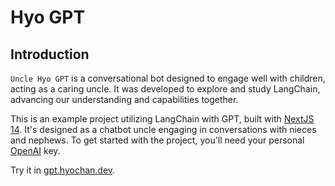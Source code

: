 # Hyo GPT

## Introduction

`Uncle Hyo GPT` is a conversational bot designed to engage well with children, acting as a caring uncle. It was developed to explore and study LangChain, advancing our understanding and capabilities together.

This is an example project utilizing LangChain with GPT, built with [NextJS 14](https://nextjs.org/blog/next-14). It's designed as a chatbot uncle engaging in conversations with nieces and nephews. To get started with the project, you'll need your personal [OpenAI](https://openai.com) key.

Try it in [gpt.hyochan.dev](https://gpt.hyochan.dev).